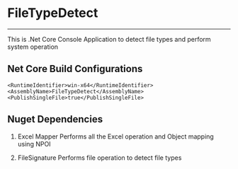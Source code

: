 # FileTypeDetect
----------


This is .Net Core Console Application to detect file types and perform system operation

## Net Core Build Configurations
``
    <RuntimeIdentifier>win-x64</RuntimeIdentifier>
    <AssemblyName>FileTypeDetect</AssemblyName>   
    <PublishSingleFile>true</PublishSingleFile>
``

## Nuget Dependencies
1. Excel Mapper
Performs all the Excel operation and Object mapping using NPOI

2. FileSignature
Performs file operation to detect file types

